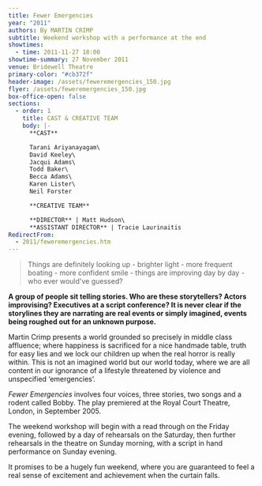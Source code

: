 ```yaml
---
title: Fewer Emergencies
year: "2011"
authors: By MARTIN CRIMP
subtitle: Weekend workshop with a performance at the end
showtimes:
  - time: 2011-11-27 18:00
showtime-summary: 27 November 2011
venue: Bridewell Theatre
primary-color: "#cb372f"
header-image: /assets/feweremergencies_150.jpg
flyer: /assets/feweremergencies_150.jpg
box-office-open: false
sections:
  - order: 1
    title: CAST & CREATIVE TEAM
    body: |-
      **CAST**

      Tarani Ariyanayagam\
      David Keeley\
      Jacqui Adams\
      Todd Baker\
      Becca Adams\
      Karen Lister\
      Neil Forster

      **CREATIVE TEAM**

      **DIRECTOR** | Matt Hudson\
      **ASSISTANT DIRECTOR** | Tracie Laurinaitis
RedirectFrom:
  - 2011/feweremergencies.htm
---
```

> Things are definitely looking up - brighter light - more frequent boating - more confident smile - things are improving day by day - who ever would've guessed?

**A group of people sit telling stories. Who are these storytellers? Actors improvising? Executives at a script conference? It is never clear if the storylines they are narrating are real events or simply imagined, events being roughed out for an unknown purpose.** 

Martin Crimp presents a world grounded so precisely in middle class affluence; where happiness is sacrificed for a nice handmade table, truth for easy lies and we lock our children up when the real horror is really within. This is not an imagined world but our world today, where we are all content in our ignorance of a lifestyle threatened by violence and unspecified ‘emergencies’.

*Fewer Emergencies* involves four voices, three stories, two songs and a rodent called Bobby. The play premiered at the Royal Court Theatre, London, in September 2005.

The weekend workshop will begin with a read through on the Friday evening, followed by a day of rehearsals on the Saturday, then further rehearsals in the theatre on Sunday morning, with a script in hand performance on Sunday evening.

It promises to be a hugely fun weekend, where you are guaranteed to feel a real sense of excitement and achievement when the curtain falls.